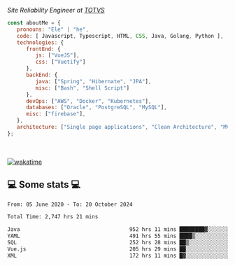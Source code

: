 <p><em>Site Reliability Engineer at <a href="https://www.totvs.com/">TOTVS</a></br>
</em></p>


```javascript
const aboutMe = {
   pronouns: "Ele" | "he",
   code: [ Javascript, Typescript, HTML, CSS, Java, Golang, Python ],
   technologies: {
      frontEnd: {
         js: ["VueJS"],
         css: ["Vuetify"]
      },
      backEnd: {
         java: ["Spring", "Hibernate", "JPA"],
         misc: ["Bash", "Shell Script"]
      },
      devOps: ["AWS", "Docker", "Kubernetes"],
      databases: ["Oracle", "PostgreSQL", "MySQL"],
      misc: ["firebase"],
   },
   architecture: ["Single page applications", "Clean Architecture", "MVC", "Microservices"],
};
```
</br></br>
[![wakatime](https://wakatime.com/badge/user/a3a8ed06-d304-4d6b-bc86-4adc418cdea7.svg)](https://wakatime.com/@a3a8ed06-d304-4d6b-bc86-4adc418cdea7)
<h2>💻 Some stats 💻</h2>

<!--START_SECTION:waka-->

```txt
From: 05 June 2020 - To: 20 October 2024

Total Time: 2,747 hrs 21 mins

Java                                   952 hrs 11 mins ████████▓░░░░░░░░░░░░░░░░   34.66 %
YAML                                   491 hrs 55 mins ████▒░░░░░░░░░░░░░░░░░░░░   17.91 %
SQL                                    252 hrs 28 mins ██▒░░░░░░░░░░░░░░░░░░░░░░   09.19 %
Vue.js                                 205 hrs 29 mins ██░░░░░░░░░░░░░░░░░░░░░░░   07.48 %
XML                                    172 hrs 11 mins █▓░░░░░░░░░░░░░░░░░░░░░░░   06.27 %
```

<!--END_SECTION:waka-->
